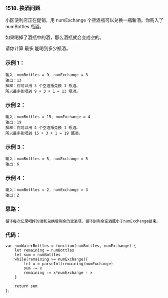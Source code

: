 ### 1518. 换酒问题
小区便利店正在促销，用 numExchange 个空酒瓶可以兑换一瓶新酒。你购入了 numBottles 瓶酒。

如果喝掉了酒瓶中的酒，那么酒瓶就会变成空的。

请你计算 最多 能喝到多少瓶酒。

### 示例 1：
    输入：numBottles = 9, numExchange = 3
    输出：13
    解释：你可以用 3 个空酒瓶兑换 1 瓶酒。
    所以最多能喝到 9 + 3 + 1 = 13 瓶酒。

### 示例 2：
    输入：numBottles = 15, numExchange = 4
    输出：19
    解释：你可以用 4 个空酒瓶兑换 1 瓶酒。
    所以最多能喝到 15 + 3 + 1 = 19 瓶酒。

### 示例 3：
    输入：numBottles = 5, numExchange = 5
    输出：6

### 示例 4：
    输入：numBottles = 2, numExchange = 3
    输出：2

### 思路：
    循环每次记录喝掉的酒和兑换后剩余的空酒瓶，循环到剩余空酒瓶小于numExchange结束。

### 代码：
    var numWaterBottles = function(numBottles, numExchange) {
        let remaining = numBottles
        let sum = numBottles
        while(remaining >= numExchange){
            let x = parseInt(remaining/numExchange)
            sum += x
            remaining -= x*numExchange - x
        }

        return sum
    };